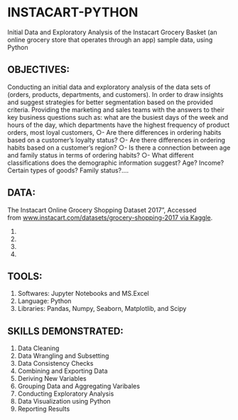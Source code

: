 # INSTACART-PYTHON
Initial Data and Exploratory Analysis of  the Instacart Grocery Basket (an online grocery store that operates through an app) sample data, using Python
## OBJECTIVES:

Conducting an initial data and exploratory analysis of the data sets of (orders, products, departments, and customers). In order to draw insights and suggest strategies for better segmentation based on the provided criteria.
Providing the marketing and sales teams with the answers to their key business questions such as: what are the busiest days of the week and hours of the day, which departments have the highest frequency of product orders, most loyal customers,
○- Are there differences in ordering habits based on a customer’s loyalty status?
○- Are there differences in ordering habits based on a customer’s region?
○- Is there a connection between age and family status in terms of ordering
habits?
○- What different classifications does the demographic information suggest?
Age? Income? Certain types of goods? Family status?....

## DATA:
The Instacart Online Grocery Shopping Dataset 2017”, Accessed from www.instacart.com/datasets/grocery-shopping-2017 via Kaggle.

1. 
2. 
3.
4. 

## TOOLS:

1. Softwares: Jupyter Notebooks and MS.Excel
2. Language: Python
3. Libraries: Pandas, Numpy, Seaborn, Matplotlib, and Scipy

## SKILLS DEMONSTRATED:

1. Data Cleaning
2. Data Wrangling and Subsetting
3. Data Consistency Checks
4. Combining and Exporting Data
5. Deriving New Variables
6. Grouping Data and Aggregating Varibales
7. Conducting Exploratory Analysis
8. Data Visualization using Python
9. Reporting Results
 
